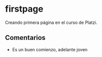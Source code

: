 # firstpage
Creando primera página en el curso de Platzi.

## Comentarios
- Es un buen comienzo, adelante joven
